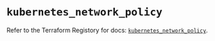 # `kubernetes_network_policy`

Refer to the Terraform Registory for docs: [`kubernetes_network_policy`](https://registry.terraform.io/providers/hashicorp/kubernetes/2.25.2/docs/resources/network_policy).
